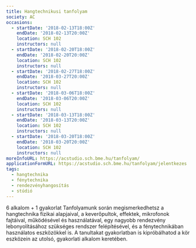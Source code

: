 ```yaml
---
title: Hangtechnikusi tanfolyam
society: AC
occasions:
  - startDate: '2018-02-13T18:00Z'
    endDate: '2018-02-13T20:00Z'
    location: SCH 102
    instructors: null
  - startDate: '2018-02-20T18:00Z'
    endDate: '2018-02-20T20:00Z'
    location: SCH 102
    instructors: null
  - startDate: '2018-02-27T18:00Z'
    endDate: '2018-03-27T20:00Z'
    location: SCH 102
    instructors: null
  - startDate: '2018-03-06T18:00Z'
    endDate: '2018-03-06T20:00Z'
    location: SCH 102
    instructors: null
  - startDate: '2018-03-13T18:00Z'
    endDate: '2018-03-13T20:00Z'
    location: SCH 102
    instructors: null
  - startDate: '2018-03-20T18:00Z'
    endDate: '2018-03-20T20:00Z'
    location: SCH 102
    instructors: null
moreInfoURL: https://acstudio.sch.bme.hu/tanfolyam/
applicationFormURL: https://acstudio.sch.bme.hu/tanfolyam/jelentkezes
tags:
  - hangtechnika
  - fénytechnika
  - rendezvényhangosítás
  - stúdió
---
```


6 alkalom + 1 gyakorlat
Tanfolyamunk során megismerkedhetsz a hangtechnika fizikai alapjaival, a keverőpultok, effektek, mikrofonok fajtáival, működésével és használatával, egy nagyobb rendezvény lebonyolításához szükséges rendszer felépítésével, és a fénytechnikában használatos eszközökkel is. A tanultakat gyakorlatban is kipróbálhatod a kör eszközein az utolsó, gyakorlati alkalom keretében.
